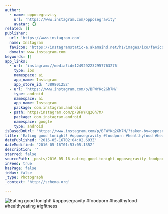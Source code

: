 ```yaml
---
author:
  - name: opposegravity
    url: 'https://www.instagram.com/opposegravity'
    avatar: {}
related: []
publisher:
  url: 'https://www.instagram.com'
  name: Instagram
  favicon: 'https://instagramstatic-a.akamaihd.net/h1/images/ico/favicon.ico/dfa85bb1fd63.ico'
  domain: www.instagram.com
keywords: []
app_links:
  - url: 'instagram://media?id=1249292232957763276'
    type: ios
    namespace: ai
    app_name: Instagram
    app_store_id: '389801252'
  - url: 'https://www.instagram.com/p/BFWYKq2Gh7M/'
    type: android
    namespace: ai
    app_name: Instagram
    package: com.instagram.android
  - path: https/instagram.com/p/BFWYKq2Gh7M/
    package: com.instagram.android
    namespace: google
    type: android
isBasedOnUrl: 'https://www.instagram.com/p/BFWYKq2Gh7M/?taken-by=opposegravity'
title: 'Eating good tonight! #opposegravity #foodporn #healthyfood #healthyeating #igfitness'
datePublished: '2016-05-16T02:04:02.693Z'
dateModified: '2016-05-16T01:53:05.135Z'
description: ''
starred: false
sourcePath: _posts/2016-05-16-eating-good-tonight-opposegravity-foodporn-healthyfood.md
inFeed: true
hasPage: false
inNav: false
_type: Photograph
_context: 'http://schema.org'

---
```

![Eating good tonight! #opposegravity #foodporn #healthyfood #healthyeating #igfitness](https://scontent.cdninstagram.com/t51.2885-15/s640x640/sh0.08/e35/13108509_272536776425437_2142303247_n.jpg?ig_cache_key=MTI0OTI5MjIzMjk1Nzc2MzI3Ng%3D%3D.2)
